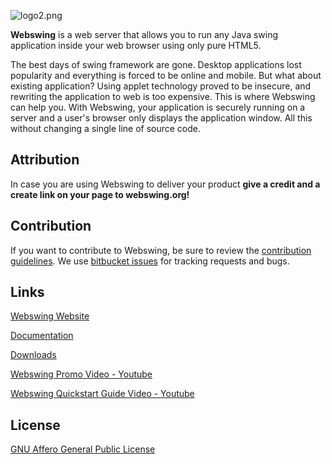 ![logo2.png](https://bitbucket.org/repo/ypeqyM/images/2077889959-logo2.png)

**Webswing** is a web server that allows you to run any Java swing application inside your web browser using only pure HTML5.

The best days of swing framework are gone. Desktop applications lost popularity and everything is forced to be online and mobile. But what about existing application? Using applet technology proved to be insecure, and rewriting the application to web is too expensive. This is where Webswing can help you. With Webswing, your application is securely running on a server and a user's browser only displays the application window. All this without changing a single line of source code.

## Attribution

In case you are using Webswing to deliver your product **give a credit and a create link on your page to webswing.org!**

## Contribution

If you want to contribute to Webswing, be sure to review the [contribution guidelines](http://webswing.org/docs/version-2.5/contrib/).
We use [bitbucket issues](https://bitbucket.org/meszarv/webswing/issues) for tracking requests and bugs.

## Links

[Webswing Website](https://www.webswing.org)

[Documentation](https://webswing.org/docs/)

[Downloads](https://www.webswing.org/downloads)

[Webswing Promo Video - Youtube](https://youtu.be/IpYlyCRZcxc)

[Webswing Quickstart Guide Video - Youtube](https://youtu.be/TKFJEfBBpKI)

## License

[GNU Affero General Public License](https://www.gnu.org/licenses/agpl-3.0.en.html)